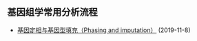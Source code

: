 ## 基因组学常用分析流程
* [基因定相与基因型填充（Phasing and imputation）](https://github.com/chaoxue-sysu/pipline/tree/master/phasing%26imputation) (2019-11-8)
